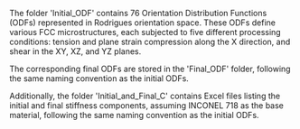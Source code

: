 The folder 'Initial_ODF' contains 76 Orientation Distribution Functions (ODFs) represented in Rodrigues orientation space. These ODFs define various FCC microstructures, each subjected to five different processing conditions: tension and plane strain compression along the X direction, and shear in the XY, XZ, and YZ planes.

The corresponding final ODFs are stored in the 'Final_ODF' folder, following the same naming convention as the initial ODFs.

Additionally, the folder 'Initial_and_Final_C' contains Excel files listing the initial and final stiffness components, assuming INCONEL 718 as the base material, following the same naming convention as the initial ODFs.
